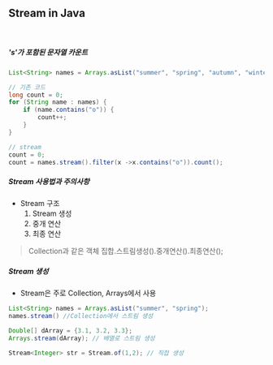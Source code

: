 ## Stream in Java

<br>

##### 's'가 포함된 문자열 카운트
```java
List<String> names = Arrays.asList("summer", "spring", "autumn", "winter");

// 기존 코드
long count = 0;
for (String name : names) {
    if (name.contains("o")) {
        count++;
    } 
}

// stream
count = 0;
count = names.stream().filter(x ->x.contains("o")).count();
```

##### Stream 사용법과 주의사항
- Stream 구조
    1. Stream 생성
    2. 중개 연산
    3. 최종 연산  
> Collection과 같은 객체 집합.스트림생성().중개연산().최종연산();


##### Stream 생성
- Stream은 주로 Collection, Arrays에서 사용  
```java
List<String> names = Arrays.asList("summer", "spring");
names.stream() //Collection에서 스트림 생성

Double[] dArray = {3.1, 3.2, 3.3};
Arrays.stream(dArray); // 배열로 스트림 생성

Stream<Integer> str = Stream.of(1,2); // 직접 생성
```





